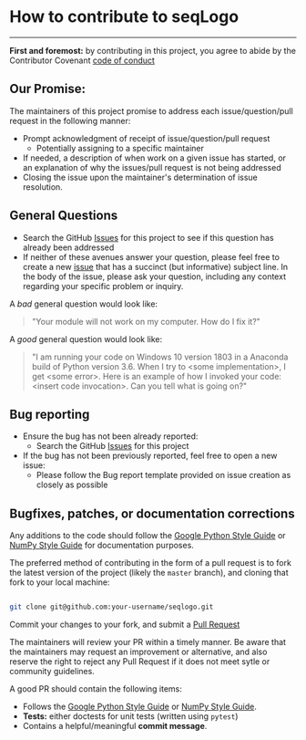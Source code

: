 # How to contribute to seqLogo
----
**First and foremost:** by contributing in this project, you agree to abide by
the Contributor Covenant [code of conduct](https://github.com/betteridiot/seqLogo/blob/master/CODE_OF_CONDUCT.md)

## Our Promise:
The maintainers of this project promise to address each issue/question/pull
request in the following manner:
* Prompt acknowledgment of receipt of issue/question/pull request
    * Potentially assigning to a specific maintainer
* If needed, a description of when work on a given issue has started, or an explanation of why the issues/pull request is not being addressed
* Closing the issue upon the maintainer's determination of issue resolution.

## General Questions

* Search the GitHub [Issues](https://github.com/betteridiot/seqLogo/issues) for this project to see if this question has already been addressed
* If neither of these avenues answer your question, please feel free to create
a new [issue](https://github.com/betteridiot/seqLogo/issues) that has a 
succinct (but informative) subject line. In the body of the issue, please ask
your question, including any context regarding your specific problem or inquiry.

A *bad* general question would look like:
> "Your module will not work on my computer. How do I fix it?"

A *good* general question would look like:
> "I am running your code on Windows 10 version 1803 in a Anaconda build of Python version 3.6. When I try to \<some implementation\>, I get \<some error\>. Here is an example of how I invoked your code: \<insert code invocation\>. Can you tell what is going on?"

## Bug reporting

* Ensure the bug has not been already reported:
    * Search the GitHub [Issues](https://github.com/betteridiot/seqLogo/issues) for this project
* If the bug has not been previously reported, feel free to open a new issue:
    * Please follow the Bug report template provided on issue creation as closely as possible

## Bugfixes, patches, or documentation corrections
Any additions to the code should follow the [Google Python Style Guide](https://github.com/google/styleguide/blob/gh-pages/pyguide.md) or [NumPy Style Guide](https://numpydoc.readthedocs.io/en/latest/) for documentation purposes.

The preferred method of contributing in the form of a pull request is to fork
the latest version of the project (likely the `master` branch), and cloning that
fork to your local machine:

```bash

git clone git@github.com:your-username/seqlogo.git

```

Commit your changes to your fork, and submit a [Pull Request](https://github.com/betteridiot/seqLogo/pulls)

The maintainers will review your PR within a timely manner. Be aware that the 
maintainers may request an improvement or alternative, and also reserve the
right to reject any Pull Request if it does not meet sytle or community
guidelines.

A good PR should contain the following items:
* Follows the [Google Python Style Guide](https://github.com/google/styleguide/blob/gh-pages/pyguide.md) or [NumPy Style Guide](https://numpydoc.readthedocs.io/en/latest/).
* **Tests:** either doctests for unit tests (written using `pytest`)
* Contains a helpful/meaningful **commit message**.
